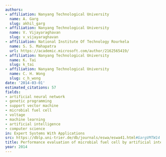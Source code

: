 ```yaml
---
authors:
- affiliation: Nanyang Technological University
  name: A. Garg
  slug: akhil_garg
- affiliation: Nanyang Technological University
  name: V. Vijayaraghavan
  slug: v_vijayaraghavan
- affiliation: National Institute Of Technology Rourkela
  name: S. S. Mahapatra
  url: https://academic.microsoft.com/author/2162565419/
- affiliation: Nanyang Technological University
  name: K. Tai
  slug: k_tai
- affiliation: Nanyang Technological University
  name: C. H. Wong
  slug: c_h_wong
date: '2014-03-01'
estimated_citations: 57
fields:
- artificial neural network
- genetic programming
- support vector machine
- microbial fuel cell
- voltage
- machine learning
- artificial intelligence
- computer science
in: Expert Systems With Applications
src: https://dblp.uni-trier.de/db/journals/eswa/eswa41.html#GargVMTW14
title: Performance evaluation of microbial fuel cell by artificial intelligence methods
year: 2014
---
```

